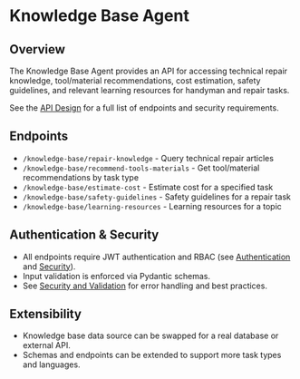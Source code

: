 # Knowledge Base Agent

## Overview
The Knowledge Base Agent provides an API for accessing technical repair knowledge, tool/material recommendations, cost estimation, safety guidelines, and relevant learning resources for handyman and repair tasks.

See the [API Design](api_design.md) for a full list of endpoints and security requirements.

## Endpoints
- `/knowledge-base/repair-knowledge` - Query technical repair articles
- `/knowledge-base/recommend-tools-materials` - Get tool/material recommendations by task type
- `/knowledge-base/estimate-cost` - Estimate cost for a specified task
- `/knowledge-base/safety-guidelines` - Safety guidelines for a repair task
- `/knowledge-base/learning-resources` - Learning resources for a topic

## Authentication & Security
- All endpoints require JWT authentication and RBAC (see [Authentication](authentication.md) and [Security](security.md)).
- Input validation is enforced via Pydantic schemas.
- See [Security and Validation](security_and_validation.md) for error handling and best practices.

## Extensibility
- Knowledge base data source can be swapped for a real database or external API.
- Schemas and endpoints can be extended to support more task types and languages.
